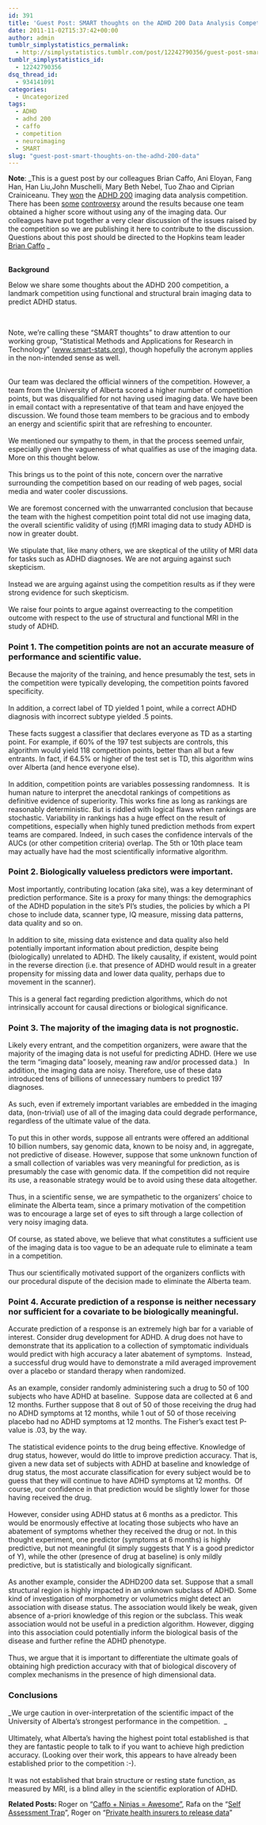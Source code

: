 ```yaml
---
id: 391
title: 'Guest Post: SMART thoughts on the ADHD 200 Data Analysis Competition'
date: 2011-11-02T15:37:42+00:00
author: admin
tumblr_simplystatistics_permalink:
  - http://simplystatistics.tumblr.com/post/12242790356/guest-post-smart-thoughts-on-the-adhd-200-data
tumblr_simplystatistics_id:
  - 12242790356
dsq_thread_id:
  - 934141091
categories:
  - Uncategorized
tags:
  - ADHD
  - adhd 200
  - caffo
  - competition
  - neuroimaging
  - SMART
slug: "guest-post-smart-thoughts-on-the-adhd-200-data"
---
```

**Note**: _This is a guest post by our colleagues <span id="internal-source-marker_0.8358260081149638">Brian Caffo, </span>Ani Eloyan, Fang Han, Han Liu,John Muschelli, Mary Beth Nebel, Tuo Zhao and Ciprian Crainiceanu. They <a href="http://fcon_1000.projects.nitrc.org/indi/adhd200/results.html" target="_blank">won</a> the <a href="http://fcon_1000.projects.nitrc.org/indi/adhd200/" target="_blank">ADHD 200</a> imaging data analysis competition. There has been <a href="http://www.reddit.com/r/cogsci/comments/lblqs/the_adhd200_competition_was_intended_to_exhibit/" target="_blank">some</a> <a href="http://www.talyarkoni.org/blog/2011/10/12/brain-based-prediction-of-adhd-now-with-100-fewer-brains/" target="_blank">controversy</a> around the results because one team obtained a higher score without using any of the imaging data. Our colleagues have put together a very clear discussion of the issues raised by the competition so we are publishing it here to contribute to the discussion. Questions about this post should be directed to the Hopkins team leader <a href="http://www.bcaffo.com/home/contacts" target="_blank">Brian Caffo</a> _  
<span> </span>

<span><strong>Background</strong></span>

<span id="internal-source-marker_0.8358260081149638">Below we share some thoughts about the ADHD 200 competition, a landmark competition using functional and structural brain imaging data to predict ADHD status. </span>

<span id="internal-source-marker_0.8358260081149638"> </span>

<!-- more -->

Note, we’re calling these “SMART thoughts” to draw attention to our working group, “Statistical Methods and Applications for Research in Technology” (<a href="http://www.smart-stats.org/" target="_blank"><a href="http://www.smart-stats.org" target="_blank">www.smart-stats.org</a></a>), though hopefully the acronym applies in the non-intended sense as well.

<span> </span>  
<span>Our team was declared the official winners of the competition. However, a team from the University of Alberta scored a higher number of competition points, but was disqualified for not having used imaging data. We have been in email contact with a representative of that team and have enjoyed the discussion. We found those team members to be gracious and to embody an energy and scientific spirit that are refreshing to encounter. </span>  
<span> </span>  
<span>We mentioned our sympathy to them, in that the process seemed unfair, especially given the vagueness of what qualifies as use of the imaging data. More on this thought below.  </span>  
<span> </span>  
<span>This brings us to the point of this note, concern over the narrative surrounding the competition based on our reading of web pages, social media and water cooler discussions.</span>  
<span> </span>  
<span>We are foremost concerned with the unwarranted conclusion that because the team with the highest competition point total did not use imaging data, the overall scientific validity of using (f)MRI imaging data to study ADHD is now in greater doubt. </span>  
<span> </span>  
<span>We stipulate that, like many others, we are skeptical of the utility of MRI data for tasks such as ADHD diagnoses. We are not arguing against such skepticism. </span>  
<span> </span>  
<span>Instead we are arguing against using the competition results as if they were strong evidence for such skepticism.</span>  
<span> </span>  
<span>We raise four points to argue against overreacting to the competition outcome with respect to the use of structural and functional MRI in the study of ADHD.</span>

### **Point 1. The competition points are not an accurate measure of performance and scientific value.**

<span>Because the majority of the training, and hence presumably the test, sets in the competition were typically developing, the competition points favored specificity. </span>  
<span> </span>  
<span>In addition, a correct label of TD yielded 1 point, while a correct ADHD diagnosis with incorrect subtype yielded .5 points. </span>  
<span></span>  
<span>These facts suggest a classifier that declares everyone as TD as a starting point. For example, if 60% of the 197 test subjects are controls, this algorithm would yield 118 competition points, better than all but a few entrants. In fact, if 64.5% or higher of the test set is TD, this algorithm wins over Alberta (and hence everyone else).</span>  
<span></span>  
<span>In addition, competition points are variables possessing randomness.  </span><span>It is human nature to interpret the anecdotal rankings of competitions as definitive evidence of superiority. This works fine as long as rankings are reasonably deterministic. But is riddled with logical flaws when rankings are stochastic. Variability in rankings has a huge effect on the result of competitions, especially when highly tuned prediction methods from expert teams are compared. Indeed, in such cases the confidence intervals of the AUCs (or other competition criteria) overlap. </span><span>The 5th or 10th place team may actually have had the most scientifically informative algorithm.</span>

### **Point 2. Biologically valueless predictors were important.**

<span>Most importantly, contributing location (aka site), was a key determinant of prediction performance. Site is a proxy for many things: the demographics of the ADHD population in the site’s PI’s studies, the policies by which a PI chose to include data, scanner type, IQ measure, missing data patterns, data quality and so on. </span>  
<span></span>  
<span>In addition to site, missing data existence and data quality also held potentially important information about prediction, despite being (biologically) unrelated to ADHD. The likely causality, if existent, would point in the reverse direction (i.e. that presence of ADHD would result in a greater propensity for missing data and lower data quality, perhaps due to movement in the scanner).</span>  
<span></span>  
<span>This is a general fact regarding prediction algorithms, which do not intrinsically account for causal directions or biological significance.</span>

### **Point 3. The majority of the imaging data is not prognostic.**

<span>Likely every entrant, and the competition organizers, were aware that the majority of the imaging data is not useful for predicting ADHD. (Here we use the term “imaging data” loosely, meaning raw and/or processed data.)   In addition, the imaging data are noisy. Therefore, use of these data introduced tens of billions of unnecessary numbers to predict 197 diagnoses. </span>  
<span></span>  
<span>As such, even if extremely important variables are embedded in the imaging data, (non-trivial) use of all of the imaging data could degrade performance, regardless of the ultimate value of the data. </span>  
<span></span>  
<span>To put this in other words, suppose all entrants were offered an additional 10 billion numbers, say genomic data, known to be noisy and, in aggregate, not predictive of disease. However, suppose that some unknown function of a small collection of variables was very meaningful for prediction, as is presumably the case with genomic data. If the competition did not require its use, a reasonable strategy would be to avoid using these data altogether. </span>  
<span></span>  
<span>Thus, in a scientific sense, we are sympathetic to the organizers’ choice to eliminate the Alberta team, since a primary motivation of the competition was to encourage a large set of eyes to sift through a large collection of very noisy imaging data. </span>  
<span></span>  
<span>Of course, as stated above, we believe that what constitutes a sufficient use of the imaging data is too vague to be an adequate rule to eliminate a team in a competition. </span>  
<span></span>  
<span>Thus our scientifically motivated support of the organizers conflicts with our procedural dispute of the decision made to eliminate the Alberta team.</span><span></span>

### **Point 4. Accurate prediction of a response is neither necessary nor sufficient for a covariate to be biologically meaningful.**

<span>Accurate prediction of a response is an extremely high bar for a variable of interest. Consider drug development for ADHD. A drug </span><span>does not</span> <span>have to demonstrate that its application to a collection of symptomatic individuals would predict </span><span>with high accuracy</span> <span>a later abatement of symptoms.  Instead, a successful drug would have to demonstrate a mild</span> <span>averaged</span> <span>improvement over a placebo or standard therapy when randomized. </span>  
<span></span>  
<span>As an example, consider randomly administering such a drug to 50 of 100 subjects who have ADHD at baseline.  Suppose data are collected at 6 and 12 months. Further suppose that 8 out of 50 of those receiving the drug had no ADHD symptoms at 12 months, while 1 out of 50 of those receiving placebo had no ADHD symptoms at 12 months. The Fisher’s exact test P-value is .03, by the way.  </span>  
<span></span>  
<span>The statistical evidence points to the drug being effective. Knowledge of drug status, however, would do little to improve prediction accuracy. That is, given a new data set of subjects with ADHD at baseline and knowledge of drug status, the most accurate classification for every subject would be to guess that they will continue to have ADHD symptoms at 12 months.  Of course, our confidence in that prediction would be slightly lower for those having received the drug.</span>  
<span></span>  
<span>However, consider using ADHD status at 6 months as a predictor. This would be enormously effective at locating those subjects who have an abatement of symptoms whether they received the drug or not. In this thought experiment, one predictor (symptoms at 6 months) is highly predictive, but not meaningful (it simply suggests that Y is a good predictor of Y), while the other (presence of drug at baseline) is only mildly predictive, but is statistically and biologically significant.</span>  
<span></span>  
<span>As another example, consider the ADHD200 data set. Suppose that a small structural region is highly impacted in an unknown subclass of ADHD. Some kind of investigation of morphometry or volumetrics might detect an association with disease status. The association would likely be weak, given absence of a-priori knowledge of this region or the subclass. This weak association would not be useful in a prediction algorithm. However, digging into this association could potentially inform the biological basis of the disease and further refine the ADHD phenotype.</span>  
<span></span>  
<span>Thus, we argue that it is important to differentiate the ultimate goals of obtaining high prediction accuracy with that of biological discovery of complex mechanisms in the presence of high dimensional data. </span>

### **Conclusions**

_We urge caution in over-interpretation of the scientific impact of the University of Alberta’s strongest performance in the competition.  _  
<span></span>  
<span>Ultimately, what Alberta’s having the highest point total established is that they are fantastic people to talk to if you want to achieve high prediction accuracy. (Looking over their work, this appears to have already been established prior to the competition :-).</span>  
<span></span>  
<span>It was not established that brain structure or resting state function, as measured by MRI, is a blind alley in the scientific exploration of ADHD.</span>

<span><strong>Related Posts: </strong>Roger on &#8220;<a href="http://simplystatistics.tumblr.com/post/11611102993/caffo-ninjas-awesome" target="_blank">Caffo + Ninjas = Awesome&#8221;</a>, Rafa on the &#8220;<a href="http://simplystatistics.tumblr.com/post/11732716036/the-self-assessment-trap" target="_blank">Self Assessment Trap</a>&#8221;, Roger on &#8220;<a href="http://simplystatistics.tumblr.com/post/10441403664/private-health-insurers-to-release-data" target="_blank">Private health insurers to release data</a>&#8221;</span>
